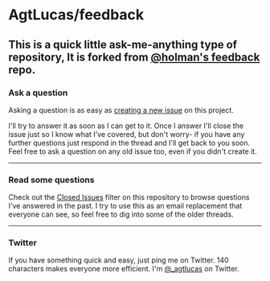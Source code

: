 # AgtLucas/feedback

This is a quick little ask-me-anything type of repository, It is forked from [@holman's feedback](https://github.com/holman/feedback) repo.
---

### Ask a question

Asking a question is as easy as
[creating a new issue](https://github.com/AgtLucas/feedback/issues/new) on this
project.

I'll try to answer it as soon as I can get to it. Once I answer I'll close the
issue just so I know what I've covered, but don't worry- if you have any further
questions just respond in the thread and I'll get back to you soon. Feel free to
ask a question on any old issue too, even if you didn't create it.

---

### Read some questions

Check out the [Closed Issues](https://github.com/AgtLucas/feedback/issues?sort=created&direction=desc&state=closed&page=1)
filter on this repository to browse questions I've answered in the past. I try
to use this as an email replacement that everyone can see, so feel free to dig
into some of the older threads.

---

### Twitter

If you have something quick and easy, just ping me on Twitter. 140 characters
makes everyone more efficient. I'm [@_agtlucas](https://twitter.com/_agtlucas) on
Twitter.

